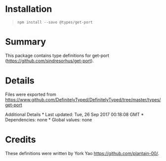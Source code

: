 Installation
============

> `npm install --save @types/get-port`

Summary
=======

This package contains type definitions for get-port (https://github.com/sindresorhus/get-port).

Details
=======

Files were exported from https://www.github.com/DefinitelyTyped/DefinitelyTyped/tree/master/types/get-port

Additional Details \* Last updated: Tue, 26 Sep 2017 00:18:08 GMT \* Dependencies: none \* Global values: none

Credits
=======

These definitions were written by York Yao <a href="https://github.com/plantain-00/" class="uri">https://github.com/plantain-00/</a>.
